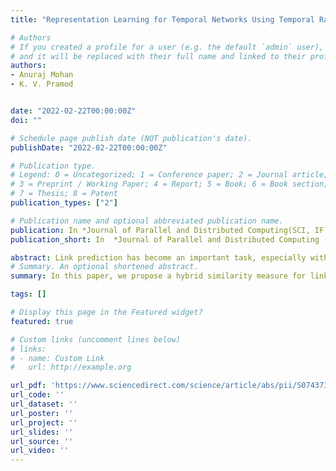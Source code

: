 ```yaml
---
title: "Representation Learning for Temporal Networks Using Temporal Random Walk and Deep Autoencoder"

# Authors
# If you created a profile for a user (e.g. the default `admin` user), write the username (folder name) here 
# and it will be replaced with their full name and linked to their profile.
authors:
- Anuraj Mohan
- K. V. Pramod


date: "2022-02-22T00:00:00Z"
doi: ""

# Schedule page publish date (NOT publication's date).
publishDate: "2022-02-22T00:00:00Z"

# Publication type.
# Legend: 0 = Uncategorized; 1 = Conference paper; 2 = Journal article;
# 3 = Preprint / Working Paper; 4 = Report; 5 = Book; 6 = Book section;
# 7 = Thesis; 8 = Patent
publication_types: ["2"]

# Publication name and optional abbreviated publication name.
publication: In *Journal of Parallel and Distributed Computing(SCI, IF 3.7), Elsevier*
publication_short: In  *Journal of Parallel and Distributed Computing (SCI, IF 3.7), Elsevier*

abstract: Link prediction has become an important task, especially with the rise of large-scale, complex and dynamic networks. The emerging research area of network dynamics and evolution is directly related to predicting new interactions between objects, a possibility in the near future. Recent studies show that the precision of link prediction can be improved to a great extent by including community information in the prediction methods. As traditional community-based link prediction algorithms can run only on stand-alone computers, they are not well suited for most of the large networks. Graph parallelization can be one solution to such problems. Bulk Synchronous Parallel (BSP) programming model is a recently emerged framework for parallelizing graph algorithms. In this paper, we propose a hybrid similarity measure for link prediction in real world networks. We also propose a scalable method for community structure-based link prediction on large networks. This method uses a parallel label propagation algorithm for community detection and a parallel community information-based Adamic–Adar measure for link prediction. We have developed these algorithms using Bulk Synchronous Parallel programming model and tested them with large networks of various domains.
# Summary. An optional shortened abstract.
summary: In this paper, we propose a hybrid similarity measure for link prediction in real world networks. We also propose a scalable method for community structure-based link prediction on large networks.

tags: []

# Display this page in the Featured widget?
featured: true

# Custom links (uncomment lines below)
# links:
# - name: Custom Link
#   url: http://example.org

url_pdf: 'https://www.sciencedirect.com/science/article/abs/pii/S0743731517301600'
url_code: ''
url_dataset: ''
url_poster: ''
url_project: ''
url_slides: ''
url_source: ''
url_video: ''
---
```


